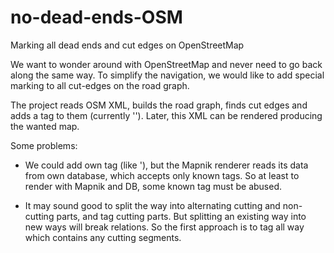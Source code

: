 no-dead-ends-OSM
================

Marking all dead ends and cut edges on OpenStreetMap

We want to wonder around with OpenStreetMap and never need to go 
back along the same way. To simplify the navigation, we would like
to add special marking to all cut-edges on the road graph.

The project reads OSM XML, builds the road graph, finds cut edges and
adds a tag to them (currently '<tag k="construction" v="cut-edge">').
Later, this XML can be rendered producing the wanted map.

Some problems:

- We could add own tag (like '<tag k="cut-edge" v="yes">), but the
  Mapnik renderer reads its data from own database, which accepts only
  known tags. So at least to render with Mapnik and DB, some known tag
  must be abused.

- It may sound good to split the way into alternating cutting and
  non-cutting parts, and tag cutting parts. But splitting an existing
  way into new ways will break relations. So the first approach is to
  tag all way which contains any cutting segments.

